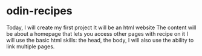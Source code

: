# odin-recipes
Today, I will create my first project
It will be an html website
The content will be about a homepage that lets you access other pages with recipe on it
I will use the basic html skills: the head, the body, I will also use the ability to link
multiple pages.